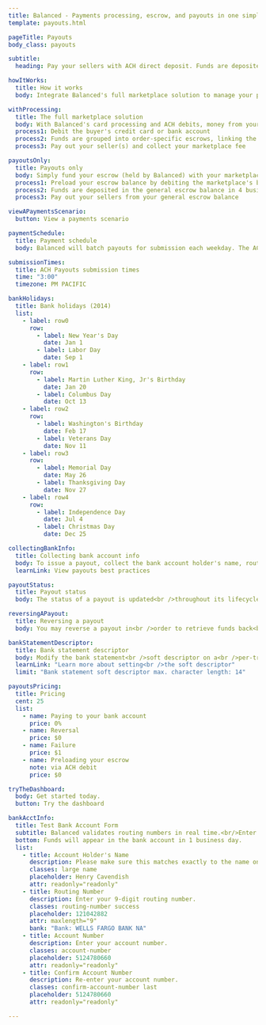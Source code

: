 ```yaml
---
title: Balanced - Payments processing, escrow, and payouts in one simple API | Payouts
template: payouts.html

pageTitle: Payouts
body_class: payouts

subtitle:
  heading: Pay your sellers with ACH direct deposit. Funds are deposited the next business day for U.S. bank accounts and the same business day for Wells Fargo accounts.

howItWorks:
  title: How it works
  body: Integrate Balanced's full marketplace solution to manage your processing and payout needs. You may also use payouts as a stand-alone product.

withProcessing:
  title: The full marketplace solution
  body: With Balanced's card processing and ACH debits, money from your buyers is placed into an order-specific escrow on behalf of the seller until you're ready to pay out.
  process1: Debit the buyer's credit card or bank account
  process2: Funds are grouped into order-specific escrows, linking the buyer and seller together
  process3: Pay out your seller(s) and collect your marketplace fee

payoutsOnly:
  title: Payouts only
  body: Simply fund your escrow (held by Balanced) with your marketplace's bank account to pay your sellers.
  process1: Preload your escrow balance by debiting the marketplace's bank account
  process2: Funds are deposited in the general escrow balance in 4 business days
  process3: Pay out your sellers from your general escrow balance

viewAPaymentsScenario:
  button: View a payments scenario

paymentSchedule:
  title: Payment schedule
  body: Balanced will batch payouts for submission each weekday. The ACH network operates only on banking days, so submission will not occur on bank holidays.

submissionTimes:
  title: ACH Payouts submission times
  time: "3:00"
  timezone: PM PACIFIC

bankHolidays:
  title: Bank holidays (2014)
  list:
    - label: row0
      row:
        - label: New Year's Day
          date: Jan 1
        - label: Labor Day
          date: Sep 1
    - label: row1
      row:
        - label: Martin Luther King, Jr's Birthday
          date: Jan 20
        - label: Columbus Day
          date: Oct 13
    - label: row2
      row:
        - label: Washington's Birthday
          date: Feb 17
        - label: Veterans Day
          date: Nov 11
    - label: row3
      row:
        - label: Memorial Day
          date: May 26
        - label: Thanksgiving Day
          date: Nov 27
    - label: row4
      row:
        - label: Independence Day
          date: Jul 4
        - label: Christmas Day
          date: Dec 25

collectingBankInfo:
  title: Collecting bank account info
  body: To issue a payout, collect the bank account holder's name, routing number, account number, and account type.
  learnLink: View payouts best practices

payoutStatus:
  title: Payout status
  body: The status of a payout is updated<br />throughout its lifecycle. Follow our best<br />practices guide minimize payout failures.

reversingAPayout:
  title: Reversing a payout
  body: You may reverse a payout in<br />order to retrieve funds back<br />from the seller.

bankStatementDescriptor:
  title: Bank statement descriptor
  body: Modify the bank statement<br />soft descriptor on a<br />per-transaction basis.
  learnLink: "Learn more about setting<br />the soft descriptor"
  limit: "Bank statement soft descriptor max. character length: 14"

payoutsPricing:
  title: Pricing
  cent: 25
  list:
    - name: Paying to your bank account
      price: 0%
    - name: Reversal
      price: $0
    - name: Failure
      price: $1
    - name: Preloading your escrow
      note: via ACH debit
      price: $0

tryTheDashboard:
  body: Get started today.
  button: Try the dashboard

bankAcctInfo:
  title: Test Bank Account Form
  subtitle: Balanced validates routing numbers in real time.<br/>Enter in a routing number below to test this out.
  bottom: Funds will appear in the bank account in 1 business day.
  list:
    - title: Account Holder's Name
      description: Please make sure this matches exactly to the name on your bank account. Otherwise, payouts may experience delays.
      classes: large name
      placeholder: Henry Cavendish
      attr: readonly="readonly"
    - title: Routing Number
      description: Enter your 9-digit routing number.
      classes: routing-number success
      placeholder: 121042882
      attr: maxlength="9"
      bank: "Bank: WELLS FARGO BANK NA"
    - title: Account Number
      description: Enter your account number.
      classes: account-number
      placeholder: 5124780660
      attr: readonly="readonly"
    - title: Confirm Account Number
      description: Re-enter your account number.
      classes: confirm-account-number last
      placeholder: 5124780660
      attr: readonly="readonly"

---
```

